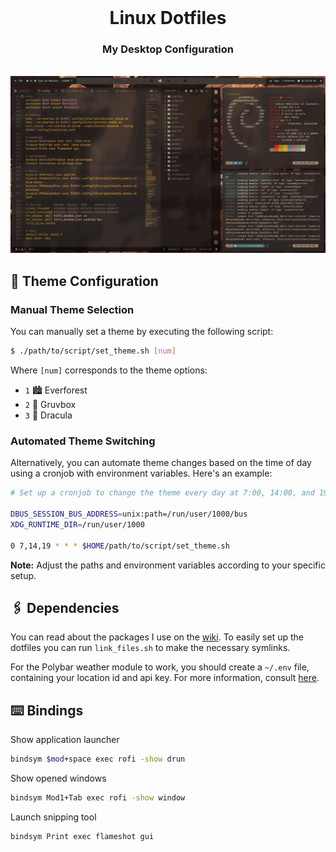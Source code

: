 <br>
<div align="center">
    <h1>Linux Dotfiles</h1>
    <h3>My Desktop Configuration</h3>
</div>
<br>

<img src="./screenshots/showcase.gif" alt="Showcase">

## 🎨 Theme Configuration

### Manual Theme Selection

You can manually set a theme by executing the following script:

```bash
$ ./path/to/script/set_theme.sh [num]
```

Where `[num]` corresponds to the theme options:

- `1` 🏙️ Everforest
- `2` 🌄 Gruvbox
- `3` 🌆 Dracula

### Automated Theme Switching

Alternatively, you can automate theme changes based on the time of day using a cronjob with environment variables. Here's an example:

```bash
# Set up a cronjob to change the theme every day at 7:00, 14:00, and 19:00.

DBUS_SESSION_BUS_ADDRESS=unix:path=/run/user/1000/bus
XDG_RUNTIME_DIR=/run/user/1000

0 7,14,19 * * * $HOME/path/to/script/set_theme.sh
```

**Note:** Adjust the paths and environment variables according to your specific setup.

## 🖇️ Dependencies

You can read about the packages I use on the [wiki](https://github.com/edu-flores/linux-dotfiles/wiki). To easily set up the dotfiles you can run `link_files.sh` to make the necessary symlinks.

For the Polybar weather module to work, you should create a `~/.env` file, containing your location id and api key. For more information, consult [here](https://openweathermap.org/).

## ⌨️ Bindings

Show application launcher
```bash
bindsym $mod+space exec rofi -show drun
```

Show opened windows
```bash
bindsym Mod1+Tab exec rofi -show window
```

Launch snipping tool
```bash
bindsym Print exec flameshot gui
```
